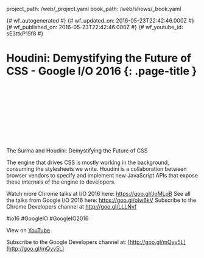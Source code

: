 project_path: /web/_project.yaml
book_path: /web/shows/_book.yaml

{# wf_autogenerated #}
{# wf_updated_on: 2016-05-23T22:42:46.000Z #}
{# wf_published_on: 2016-05-23T22:42:46.000Z #}
{# wf_youtube_id: sE3ttkP15f8 #}

# Houdini: Demystifying the Future of CSS - Google I/O 2016 {: .page-title }


<div class="video-wrapper">
  <iframe class="devsite-embedded-youtube-video" data-video-id="sE3ttkP15f8"
          data-autohide="1" data-showinfo="0" frameborder="0" allowfullscreen>
  </iframe>
</div>

The Surma and Houdini: Demystifying the Future of CSS

The engine that drives CSS is mostly working in the background, consuming the stylesheets we write. Houdini is a collaboration between browser vendors to specify and implement new JavaScript APIs that expose these internals of the engine to developers.

Watch more Chrome talks at I/O 2016 here: https://goo.gl/JoMLpB 
See all the talks from Google I/O 2016 here: https://goo.gl/olw6kV
Subscribe to the Chrome Developers channel at http://goo.gl/LLLNvf 

#io16 #GoogleIO #GoogleIO2016

View on [YouTube](https://youtu.be/sE3ttkP15f8)

Subscribe to the Google Developers channel at: [http://goo.gl/mQyv5L](http://goo.gl/mQyv5L)
